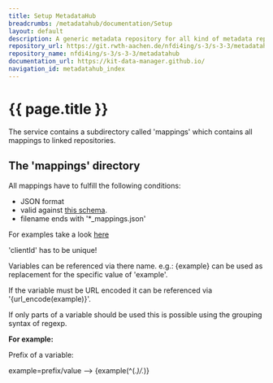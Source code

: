 ```yaml
---
title: Setup MetadataHub
breadcrumbs: /metadatahub/documentation/Setup
layout: default
description: A generic metadata repository for all kind of metadata repositories.
repository_url: https://git.rwth-aachen.de/nfdi4ing/s-3/s-3-3/metadatahub
repository_name: nfdi4ing/s-3/s-3-3/metadatahub
documentation_url: https://kit-data-manager.github.io/
navigation_id: metadatahub_index
---
```


# {{ page.title }} 

The service contains a subdirectory called 'mappings' which contains all
mappings to linked repositories. 
## The 'mappings' directory
All mappings have to fulfill the following conditions:
- JSON format
- valid against [this schema](https://git.rwth-aachen.de/nfdi4ing/s-3/s-3-3/metadatahub/-/blob/main/src/main/resources/json/schema/http_mapping.json).
- filename ends with '*_mappings.json'

For examples take a look [here](https://git.rwth-aachen.de/nfdi4ing/s-3/s-3-3/metadatahub/-/blob/main/mappings/applicationProfile_mappings.json)

'clientId' has to be unique!

Variables can be referenced via there name.
e.g.: 
{example} can be used as replacement for the specific value of 'example'.

If the variable must be URL encoded it can be referenced via 
'{url_encode(example)}'.

If only parts of a variable should be used this is possible using the grouping syntax of regexp. 

**For example:**

Prefix of a variable: 

example=prefix/value --> {example(^(.*)/.*)}

